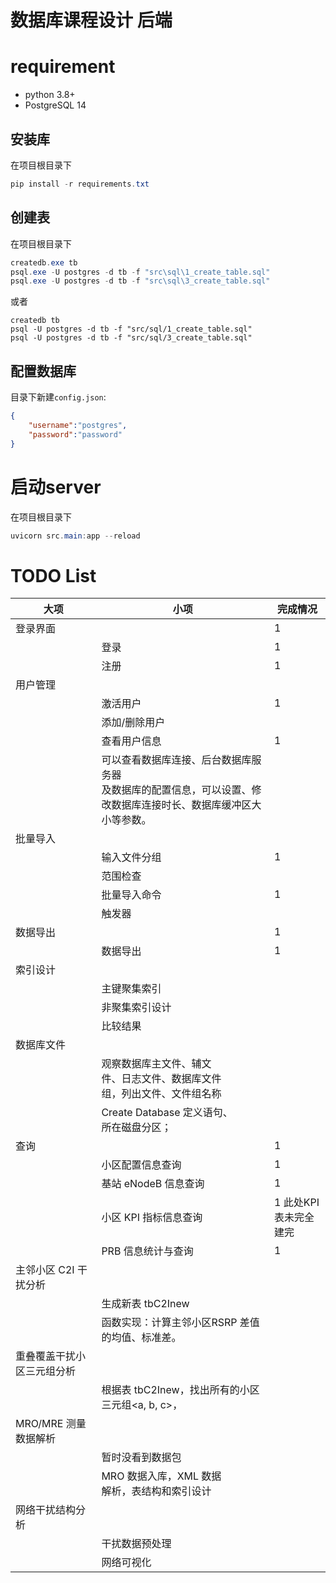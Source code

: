 # 数据库课程设计 后端
# requirement
* python 3.8+
* PostgreSQL 14

## 安装库
在项目根目录下
```powershell
pip install -r requirements.txt
```
## 创建表
在项目根目录下
```powershell
createdb.exe tb
psql.exe -U postgres -d tb -f "src\sql\1_create_table.sql" 
psql.exe -U postgres -d tb -f "src\sql\3_create_table.sql" 
```
或者
```shell
createdb tb
psql -U postgres -d tb -f "src/sql/1_create_table.sql" 
psql -U postgres -d tb -f "src/sql/3_create_table.sql" 
```
## 配置数据库
目录下新建`config.json`:
```json
{
	"username":"postgres",
	"password":"password"
}
```
# 启动server
在项目根目录下
```powershell
uvicorn src.main:app --reload 
```

# TODO List


| 大项                       | 小项                                                         | 完成情况              |
| -------------------------- | ------------------------------------------------------------ | --------------------- |
| 登录界面                   |                                                              | 1                     |
|                            | 登录                                                         | 1                     |
|                            | 注册                                                         | 1                     |
| 用户管理                   |                                                              |                       |
|                            | 激活用户                                                     | 1                     |
|                            | 添加/删除用户                                                |                       |
|                            | 查看用户信息                                                 | 1                     |
|                            | 可以查看数据库连接、后台数据库服务器<br/>及数据库的配置信息，可以设置、修改数据库连接时长、数据库缓冲区大小等参数。 |                       |
| 批量导入                   |                                                              |                       |
|                            | 输入文件分组                                                 | 1                     |
|                            | 范围检查                                                     |                       |
|                            | 批量导入命令                                                 | 1                     |
|                            | 触发器                                                       |                       |
| 数据导出                   |                                                              | 1                     |
|                            | 数据导出                                                     | 1                     |
| 索引设计                   |                                                              |                       |
|                            | 主键聚集索引                                                 |                       |
|                            | 非聚集索引设计                                               |                       |
|                            | 比较结果                                                     |                       |
| 数据库文件                 |                                                              |                       |
|                            | 观察数据库主文件、辅文<br/>件、日志文件、数据库文件<br/>组，列出文件、文件组名称 |                       |
|                            | Create Database 定义语句、<br/>所在磁盘分区；                |                       |
| 查询                       |                                                              | 1                     |
|                            | 小区配置信息查询                                             | 1                     |
|                            | 基站 eNodeB 信息查询                                         | 1                     |
|                            | 小区 KPI 指标信息查询                                        | 1 此处KPI表未完全建完 |
|                            | PRB 信息统计与查询                                           | 1                     |
| 主邻小区 C2I 干扰分析      |                                                              |                       |
|                            | 生成新表 tbC2Inew                                            |                       |
|                            | 函数实现：计算主邻小区RSRP 差值的均值、标准差。              |                       |
| 重叠覆盖干扰小区三元组分析 |                                                              |                       |
|                            | 根据表 tbC2Inew，找出所有的小区三元组<a, b, c>，             |                       |
| MRO/MRE 测量数据解析       |                                                              |                       |
|                            | 暂时没看到数据包                                             |                       |
|                            | MRO 数据入库，XML 数据<br/>解析，表结构和索引设计            |                       |
| 网络干扰结构分析           |                                                              |                       |
|                            | 干扰数据预处理                                               |                       |
|                            | 网络可视化                                                   |                       |


